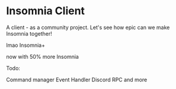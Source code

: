 # Insomnia Client
A client - as a community project. Let's see how epic can we make Insomnia together!

lmao Insomnia+

now with 50% more Insomnia

Todo:

Command manager
Event Handler
Discord RPC
and more
